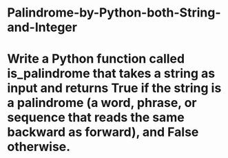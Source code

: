 # Palindrome-by-Python-both-String-and-Integer
# Write a Python function called is_palindrome that takes a string as input and returns True if the string is a palindrome (a word, phrase, or sequence that reads the same backward as forward), and False otherwise.
